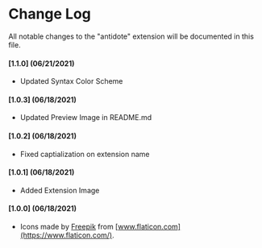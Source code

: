 # Change Log

All notable changes to the "antidote" extension will be documented in this file.

#### [1.1.0] (06/21/2021)
- Updated Syntax Color Scheme

#### [1.0.3] (06/18/2021)
- Updated Preview Image in README.md

#### [1.0.2] (06/18/2021)
- Fixed captialization on extension name

#### [1.0.1] (06/18/2021)
- Added Extension Image

#### [1.0.0] (06/18/2021)
- Icons made by [Freepik](https://www.freepik.com) from [www.flaticon.com](https://www.flaticon.com/).
